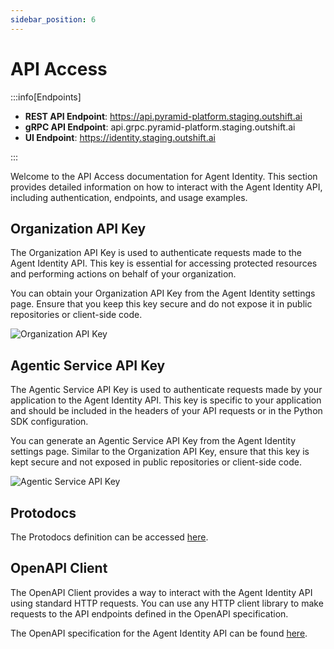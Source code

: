 ```yaml
---
sidebar_position: 6
---
```


# API Access

:::info[Endpoints]

- **REST API Endpoint**: https://api.pyramid-platform.staging.outshift.ai
- **gRPC API Endpoint**: api.grpc.pyramid-platform.staging.outshift.ai
- **UI Endpoint**: https://identity.staging.outshift.ai

:::

Welcome to the API Access documentation for Agent Identity. This section provides detailed information on how to interact with the Agent Identity API, including authentication, endpoints, and usage examples.

## Organization API Key

The Organization API Key is used to authenticate requests made to the Agent Identity API. This key is essential for accessing protected resources and performing actions on behalf of your organization.

You can obtain your Organization API Key from the Agent Identity settings page. Ensure that you keep this key secure and do not expose it in public repositories or client-side code.

![Organization API Key](/img/tenant-api-key.png)

## Agentic Service API Key

The Agentic Service API Key is used to authenticate requests made by your application to the Agent Identity API. This key is specific to your application and should be included in the headers of your API requests or in the Python SDK configuration.

You can generate an Agentic Service API Key from the Agent Identity settings page. Similar to the Organization API Key, ensure that this key is kept secure and not exposed in public repositories or client-side code.

![Agentic Service API Key](/img/app-api-key.png)

## Protodocs

The Protodocs definition can be accessed [here](/protodocs/agntcy/identity/platform/v1alpha1/app.proto).

## OpenAPI Client

The OpenAPI Client provides a way to interact with the Agent Identity API using standard HTTP requests. You can use any HTTP client library to make requests to the API endpoints defined in the OpenAPI specification.

The OpenAPI specification for the Agent Identity API can be found [here](/openapi/platform/v1alpha1).
